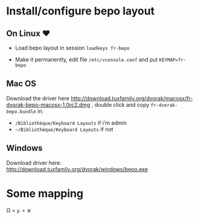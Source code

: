 # Install/configure bepo layout

## On Linux ❤️
* Load bepo layout in session
    `loadkeys fr-bepo`

* Make it permanently, edit file `/etc/vconsole.conf` and put
    `KEYMAP=fr-bepo`

## Mac OS
Download the driver here http://download.tuxfamily.org/dvorak/macosx/fr-dvorak-bepo-macosx-1.0rc2.dmg ,
double click and copy `fr-dvorak-bepo.bundle` in:
* `/Bibliothèque/Keyboard Layouts` if i'm admin
* `~/Bibliothèque/Keyboard Layouts` if not

## Windows
Download driver here: http://download.tuxfamily.org/dvorak/windows/bepo.exe

# Some mapping

Ω = `µ + W`
